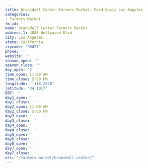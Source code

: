 ```yaml
---
title: Bransdall Center Farmers Market, Food Oasis Los Angeles
categories:
- Farmers Market
fm_id: ''
name: Bransdall Center Farmers Market
address_1: 4888 Hollywood Blvd
city: Los Angeles
state: California
zipcode: '90027'
phone: ''
website: ''
season_open: ''
season_close: ''
day_open: '2'
time_open: 11:00 AM
time_close: 5:00 PM
longitude: "-118.2948"
latitude: '34.1017'
EBT: ''
day1_open: ''
day1_close: ''
day2_open: 11:00 AM
day2_close: 5:00 PM
day3_open: ''
day3_close: ''
day4_open: ''
day4_close: ''
day5_open: ''
day5_close: ''
day6_open: ''
day7_open: ''
day7_close: ''
uri: "/farmers-market/bransdall-center/"
---
```


